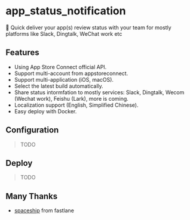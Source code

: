# app_status_notification

🎉 Quick deliver your app(s) review status with your team for mostly platforms like Slack, Dingtalk, WeChat work etc

## Features

- Using App Store Connect official API.
- Support multi-account from appstoreconnect.
- Support multi-application (iOS, macOS).
- Select the latest build automatically.
- Share status intormfation to mostly services: Slack, Dingtalk, Wecom (Wechat work), Feishu (Lark), more is coming.
- Localization support (English, Simplified Chinese).
- Easy deploy with Docker.

## Configuration

> TODO

## Deploy

> TODO

## Many Thanks

- [spaceship](https://github.com/fastlane/fastlane/tree/master/spaceship) from fastlane
